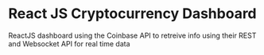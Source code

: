 # React JS Cryptocurrency Dashboard

ReactJS dashboard using the Coinbase API to retreive info using their REST and Websocket API for real time data
